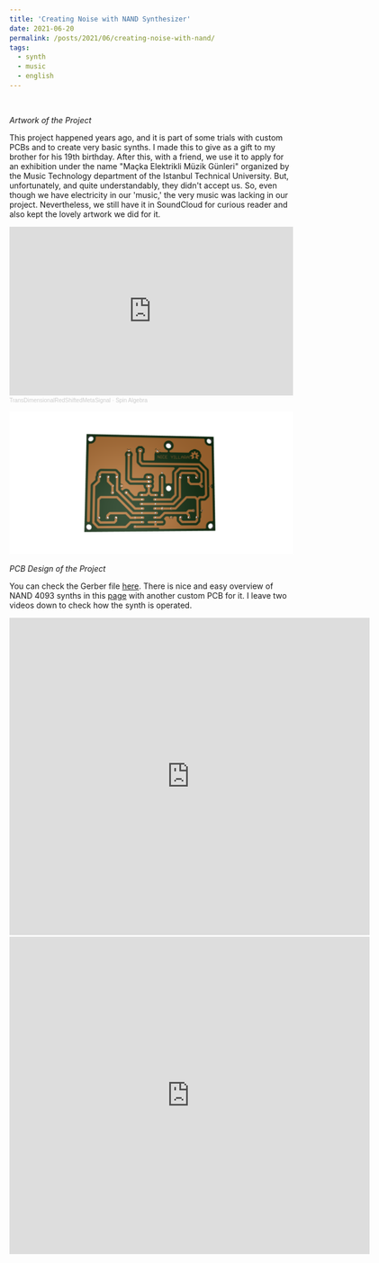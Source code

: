 ```yaml
---
title: 'Creating Noise with NAND Synthesizer'
date: 2021-06-20
permalink: /posts/2021/06/creating-noise-with-nand/
tags:
  - synth
  - music
  - english
---
```


<img src="https://github.com/haltugyildirim/haltugyildirim.github.io/blob/master/images/cover_nand.png" class="img-responsive" alt=""> </div>

_Artwork of the Project_

This project happened years ago, and it is part of some trials with custom PCBs and to create very basic synths. I made this to give as a gift to my brother for his
19th birthday. After this, with a friend, we use it to apply for an exhibition under the name "Maçka Elektrikli Müzik Günleri" organized by the Music Technology
department of the Istanbul Technical University. But, unfortunately, and quite understandably, they didn't accept us. So, even though we have electricity in our
'music,' the very music was lacking in our project. Nevertheless, we still have it in SoundCloud for curious reader and also kept the lovely artwork we did for it. 

<iframe width="100%" height="300" scrolling="no" frameborder="no" allow="autoplay" src="https://w.soundcloud.com/player/?url=https%3A//api.soundcloud.com/tracks/262519312&color=%23ff5500&auto_play=false&hide_related=false&show_comments=true&show_user=true&show_reposts=false&show_teaser=true&visual=true"></iframe><div style="font-size: 10px; color: #cccccc;line-break: anywhere;word-break: normal;overflow: hidden;white-space: nowrap;text-overflow: ellipsis; font-family: Interstate,Lucida Grande,Lucida Sans Unicode,Lucida Sans,Garuda,Verdana,Tahoma,sans-serif;font-weight: 100;"><a href="https://soundcloud.com/transdimensionalredshiftedmetasignal" title="TransDimensionalRedShiftedMetaSignal" target="_blank" style="color: #cccccc; text-decoration: none;">TransDimensionalRedShiftedMetaSignal</a> · <a href="https://soundcloud.com/transdimensionalredshiftedmetasignal/spin-algebra" title="Spin Algebra" target="_blank" style="color: #cccccc; text-decoration: none;">Spin Algebra</a></div>

<img src="https://github.com/atolyeware/NaNd_synth_v1/blob/master/nand_synth_v0.2.png" class="img-responsive" alt=""> </div>

_PCB Design of the Project_

You can check the Gerber file [here](https://github.com/atolyeware/NaNd_synth_v1). There is nice and easy overview of NAND 4093 synths in this [page](https://skunkworkssystems.wordpress.com/2020/07/13/4093-nand-gate-chaotic-synth/)
with another custom PCB for it. I leave two videos down to check how the synth is operated.

<iframe src="https://player.vimeo.com/video/574255779" width="640" height="564" frameborder="0" allow="autoplay; fullscreen" allowfullscreen></iframe>
<iframe src="https://player.vimeo.com/video/574257367" width="640" height="564" frameborder="0" allow="autoplay; fullscreen" allowfullscreen></iframe>

